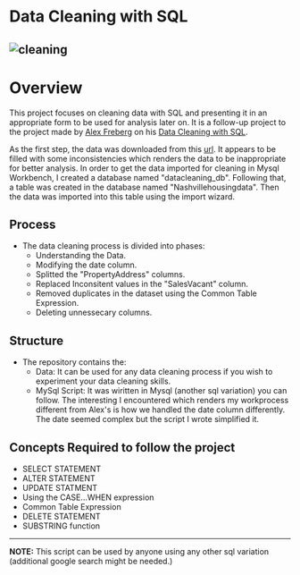 # Data Cleaning with SQL
![cleaning](https://user-images.githubusercontent.com/70868527/181845062-eef32ecf-9270-44d7-86c6-abc4cff9c4d5.png)
------------------------------
# Overview
This project focuses on cleaning data with SQL and presenting it in an appropriate form to be used for analysis later on. It is a follow-up project to the project made by [Alex Freberg](https://www.youtube.com/c/AlexTheAnalyst) on his [Data Cleaning with SQL](https://www.youtube.com/watch?v=8rO7ztF4NtU&list=PLUaB-1hjhk8H48Pj32z4GZgGWyylqv85f&index=3&t=1515s).

As the first step, the data was downloaded from this [url](https://www.youtube.com/redirect?event=video_description&redir_token=QUFFLUhqbWdPampoN2VBR0FwcjlNdW9oLTJCRUctbVY3d3xBQ3Jtc0tuLU9oYTNBTjNGODhfSm5DUTJaSll5TXQ1N3BZaV9zaUh1cDY0ZTR5R0Y5d0QtNUpqcE80NmczQS1vN1M3SkNGU21yNlRXcnREdXY1Sncwdl9Bcmw2eU1lYXZYdnpCeWVNVkZyWXVRcWVscnVhMWFVTQ&q=https%3A%2F%2Fgithub.com%2FAlexTheAnalyst%2FPortfolioProjects%2Fblob%2Fmain%2FNashville%2520Housing%2520Data%2520for%2520Data%2520Cleaning.xlsx&v=8rO7ztF4NtU). It appears to be filled with some inconsistencies which renders the data to be inappropriate for better analysis.
In order to get the data imported for cleaning in Mysql Workbench, I created a database named "datacleaning_db". Following that, a table was created in the database named "Nashvillehousingdata". Then the data was imported into this table using the import wizard.

## Process
- The data cleaning process is divided into phases:
  - Understanding the Data.
  - Modifying the date column.
  - Splitted the "PropertyAddress" columns.
  - Replaced Inconsitent values in the "SalesVacant" column.
  - Removed duplicates in the dataset using the Common Table Expression.
  - Deleting unnessecary columns.
  
## Structure
- The repository contains the:
    - Data: It can be used for any data cleaning process if you wish to experiment your data cleaning skills.
    - MySql Script: It was wiritten in Mysql (another sql variation) you can follow. The interesting I encountered which renders my workprocess different from Alex's    is how we handled the date column differently. The date seemed complex but the script I wrote simplified it.
 
## Concepts Required to follow the project

- SELECT STATEMENT
- ALTER STATEMENT
- UPDATE STATMENT
- Using the CASE...WHEN expression
- Common Table Expression
- DELETE STATEMENT
- SUBSTRING function

-----------------------------------------------------------------------------------------------------------------------------------------------------------
**NOTE:** This script can be used by anyone using any other sql variation (additional google search might be needed.)

